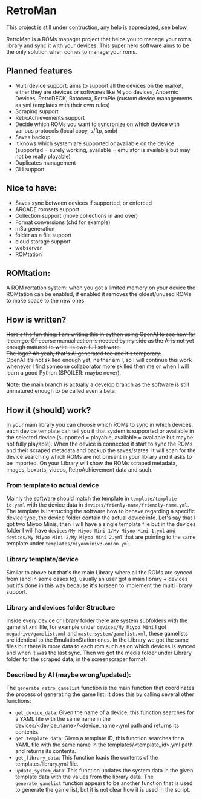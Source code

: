 # RetroMan
This project is still under contruction, any help is appreciated, see below.

RetroMan is a ROMs manager project that helps you to manage your roms library and sync it with your devices.
This super hero software aims to be the only solution when comes to manage your roms.

## Planned features
- Multi device support: aims to support all the devices on the market, either they are devices or softwares like Miyoo devices, Anbernic Devices, RetroDECK, Batocera, RetroPie (custom device managements as yml templates with their own rules)
- Scraping support
- RetroAchievements support
- Decide which ROMs you want to syncronize on which device with various protocols (local copy, s/ftp, smb)
- Saves backup
- It knows which system are supported or available on the device (supported = surely working, available = emulator is available but may not be really playable)
- Duplicates management
- CLI support

## Nice to have:
- Saves sync between devices if supported, or enforced
- ARCADE romsets support
- Collection support (move collections in and over)
- Format conversions (chd for example)
- m3u generation
- folder as a file support
- cloud storage support
- webserver
- ROMtation

## ROMtation:
A ROM rortation system: when you got a limited memory on your device the ROMtation can be enabled, if enabled it removes the oldest/unused ROMs to make space to the new ones.

## How is written?
~~Here's the fun thing: I am writing this in python using OpenAI to see how far it can go.
Of course manual action is needed by my side as the AI is not yet enough matured to write its own full software.
</br>The logo? Ah yeah, that's AI generated too and it's temporary.~~
</br>OpenAI it's not skilled enough yet, neither am I, so I will continue this work whenever I find someone collaborator more skilled then me or when I will learn a good Python (SPOILER: maybe never).

**Note:** the main branch is actually a develop branch as the software is still unmatured enough to be called even a beta.

## How it (should) work?
In your main library you can choose which ROMs to sync in which devices, each device template can tell you if that system is supported or available in the selected device (supported = playable, available = avaliable but maybe not fully playable).
When the device is connected it start to sync the ROMs and their scraped metadata and backup the saves/states.
It will scan for the device searching which ROMs are not present in your library and it asks to be imported.
On your Library will show the ROMs scraped metadata, images, boxarts, videos, RetroAchievement data and such.

### From template to actual device
Mainly the software should match the template in `template/template-id.yaml` with the device data in `devices/frienly-name/friendly-name.yml`.
The template is instructing the software how to behave regarding a specific device type, the device folder contain the actual device info.
Let's say that I got two Miyoo Minis, then I will have a single template file but in the devices folder I will have `devices/My Miyoo Mini 1/My Miyoo Mini 1.yml` and `devices/My Miyoo Mini 2/My Miyoo Mini 2.yml` that are pointing to the same template under `templates/miyoominiv3-onion.yml`

### Library template/device
Similar to above but that's the main Library where all the ROMs are synced from (and in some cases to), usually an user got a main library + devices but it's done in this way because it's forseen to implement the multi library support.

### Library and devices folder Structure
Inside every device or library folder there are system subfolders with the gamelist.xml file, for example under `devices/My Miyoo Mini` I got `megadrive/gamelist.xml` and `mastersystem/gamelist.xml`, these gamelists are identical to the EmulationStation ones.
In the Library we got the same files but there is more data to each rom such as on which devices is synced and when it was the last sync.
Then we got the media folder under Library folder for the scraped data, in the screenscraper format.

### Described by AI (maybe wrong/updated):
The `generate_retro_gamelist` function is the main function that coordinates the process of generating the game list. It does this by calling several other functions:
- `get_device_data`: Given the name of a device, this function searches for a YAML file with the same name in the devices/<device_name>/<device_name>.yml path and returns its contents.
- `get_template_data`: Given a template ID, this function searches for a YAML file with the same name in the templates/<template_id>.yml path and returns its contents.
- `get_library_data`: This function loads the contents of the templates/library.yml file.
- `update_system_data`: This function updates the system data in the given template data with the values from the library data.
The `generate_gamelist` function appears to be another function that is used to generate the game list, but it is not clear how it is used in the script.
